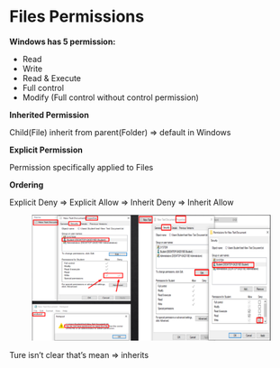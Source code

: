 # Files Permissions

**Windows has 5 permission:**

* Read
* Write
* Read & Execute
* Full control
* Modify (Full control without control permission)

**Inherited Permission**

Child(File) inherit from parent(Folder) ⇒ default in Windows

**Explicit Permission**

Permission specifically applied to Files

**Ordering**

Explicit Deny ⇒ Explicit Allow ⇒ Inherit Deny ⇒ Inherit Allow

<figure><img src="../../../.gitbook/assets/image 2 (1).png" alt=""><figcaption></figcaption></figure>

Ture isn’t clear that’s mean ⇒ inherits
